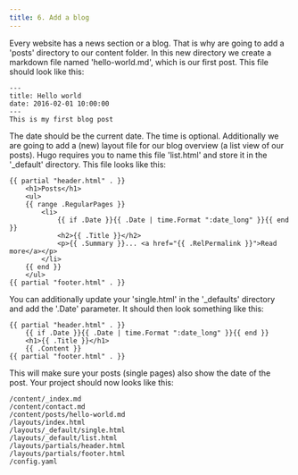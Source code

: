 ```yaml
---
title: 6. Add a blog
---
```


Every website has a news section or a blog. That is why are going to add a 'posts' directory to our content folder. In this new directory we create a markdown file named 'hello-world.md', which is our first post. This file should look like this:

```
---
title: Hello world
date: 2016-02-01 10:00:00
---
This is my first blog post
```

The date should be the current date. The time is optional. Additionally we are going to add a (new) layout file for our blog overview (a list view of our posts). Hugo requires you to name this file 'list.html' and store it in the '_default' directory. This file looks like this:

```
{{ partial "header.html" . }}
    <h1>Posts</h1>
    <ul>
    {{ range .RegularPages }}
        <li>
            {{ if .Date }}{{ .Date | time.Format ":date_long" }}{{ end }}
            <h2>{{ .Title }}</h2>
            <p>{{ .Summary }}... <a href="{{ .RelPermalink }}">Read more</a></p>
        </li>
    {{ end }}
    </ul>
{{ partial "footer.html" . }}
```

You can additionally update your 'single.html' in the '_defaults' directory and add the '.Date' parameter. It should then look something like this:

```
{{ partial "header.html" . }}
    {{ if .Date }}{{ .Date | time.Format ":date_long" }}{{ end }}
    <h1>{{ .Title }}</h1>
    {{ .Content }}
{{ partial "footer.html" . }}
```

This will make sure your posts (single pages) also show the date of the post. Your project should now looks like this:

```
/content/_index.md
/content/contact.md
/content/posts/hello-world.md
/layouts/index.html
/layouts/_default/single.html
/layouts/_default/list.html
/layouts/partials/header.html
/layouts/partials/footer.html
/config.yaml
```
